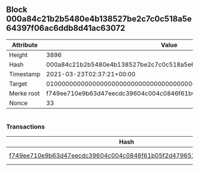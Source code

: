 ## Block 000a84c21b2b5480e4b138527be2c7c0c518a5e64397f06ac6ddb8d41ac63072

Attribute | Value
--- | ---
Height | 3896
Hash | 000a84c21b2b5480e4b138527be2c7c0c518a5e64397f06ac6ddb8d41ac63072
Timestamp | 2021-03-23T02:37:21+00:00
Target | 0100000000000000000000000000000000000000000000000000000000000000
Merke root | f749ee710e9b63d47eecdc39604c004c0846f61b05f2d479651086804eb5dd9b
Nonce | 33

```

```

### Transactions

Hash | Amount
--- | ---
[f749ee710e9b63d47eecdc39604c004c0846f61b05f2d479651086804eb5dd9b](f749ee710e9b63d47eecdc39604c004c0846f61b05f2d479651086804eb5dd9b.md) | 10.00000000 SKEPTI 
